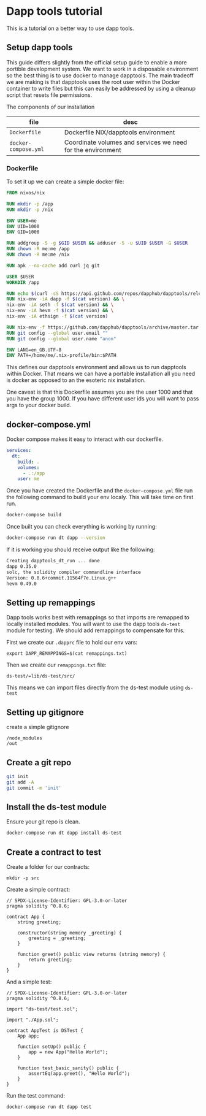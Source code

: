 # Dapp tools tutorial

This is a tutorial on a better way to use dapp tools.

## Setup dapp tools

This guide differs slightly from the official setup guide to enable a more portible development system. We want to work in a disposable environment so the best thing is to use docker to manage dapptools. The main tradeoff we are making is that dapptools uses the root user within the Docker container to write files but this can easily be addressed by using a cleanup script that resets file permissions.

The components of our installation

| file                 | desc                                                        |
| -------------------- | ----------------------------------------------------------- |
| `Dockerfile`         | Dockerfile NIX/dapptools environment                        |
| `docker-compose.yml` | Coordinate volumes and services we need for the environment |

### Dockerfile

To set it up we can create a simple docker file:

```Dockerfile
FROM nixos/nix

RUN mkdir -p /app
RUN mkdir -p /nix

ENV USER=me
ENV UID=1000
ENV GID=1000

RUN addgroup -S -g $GID $USER && adduser -S -u $UID $USER -G $USER
RUN chown -R me:me /app
RUN chown -R me:me /nix

RUN apk --no-cache add curl jq git

USER $USER
WORKDIR /app

RUN echo $(curl -sS https://api.github.com/repos/dapphub/dapptools/releases/latest | jq -r .tarball_url) > version
RUN nix-env -iA dapp -f $(cat version) && \
nix-env -iA seth -f $(cat version) && \
nix-env -iA hevm -f $(cat version) && \
nix-env -iA ethsign -f $(cat version)

RUN nix-env -f https://github.com/dapphub/dapptools/archive/master.tar.gz -iA solc-static-versions.solc_0_8_6
RUN git config --global user.email ""
RUN git config --global user.name "anon"

ENV LANG=en_GB.UTF-8
ENV PATH=/home/me/.nix-profile/bin:$PATH

```

This defines our dapptools environment and allows us to run dapptools within Docker. That means we can have a portable installation all you need is docker as opposed to an the esoteric nix installation.

One caveat is that this Dockerfile assumes you are the user 1000 and that you have the group 1000. If you have different user ids you will want to pass args to your docker build.

## docker-compose.yml

Docker compose makes it easy to interact with our dockerfile.

```yaml
services:
  dt:
    build: .
    volumes:
      - .:/app
    user: me
```

Once you have created the Dockerfile and the `docker-compose.yml` file run the following command to build your env localy. This will take time on first run.

```bash
docker-compose build
```

Once built you can check everything is working by running:

```bash
docker-compose run dt dapp --version
```

If it is working you should receive output like the following:

```bash
Creating dapptools_dt_run ... done
dapp 0.35.0
solc, the solidity compiler commandline interface
Version: 0.8.6+commit.11564f7e.Linux.g++
hevm 0.49.0
```

## Setting up remappings

Dapp tools works best with remappings so that imports are remapped to locally installed modules. You will want to use the dapp tools `ds-test` module for testing. We should add remappings to compensate for this.

First we create our `.dapprc` file to hold our env vars:

```
export DAPP_REMAPPINGS=$(cat remappings.txt)
```

Then we create our `remappings.txt` file:

```
ds-test/=lib/ds-test/src/
```

This means we can import files directly from the ds-test module using `ds-test`

## Setting up gitignore

create a simple gitignore

```
/node_modules
/out
```

## Create a git repo

```bash
git init
git add -A
git commit -m 'init'
```

## Install the ds-test module

Ensure your git repo is clean.

```bash
docker-compose run dt dapp install ds-test
```

## Create a contract to test

Create a folder for our contracts:

```
mkdir -p src
```

Create a simple contract:

```solidity
// SPDX-License-Identifier: GPL-3.0-or-later
pragma solidity ^0.8.6;

contract App {
    string greeting;

    constructor(string memory _greeting) {
        greeting = _greeting;
    }

    function greet() public view returns (string memory) {
        return greeting;
    }
}

```

And a simple test:

```solidity
// SPDX-License-Identifier: GPL-3.0-or-later
pragma solidity ^0.8.6;

import "ds-test/test.sol";

import "./App.sol";

contract AppTest is DSTest {
    App app;

    function setUp() public {
        app = new App("Hello World");
    }

    function test_basic_sanity() public {
        assertEq(app.greet(), "Hello World");
    }
}

```

Run the test command:

```
docker-compose run dt dapp test
```
